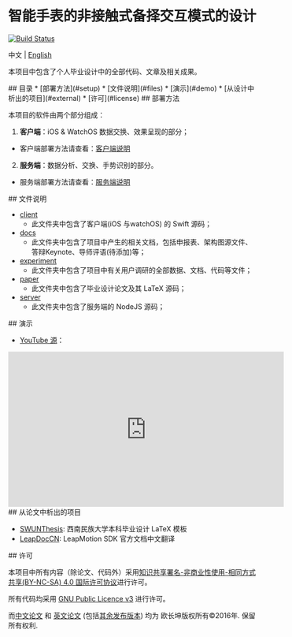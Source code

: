 # 智能手表的非接触式备择交互模式的设计

[![Build Status](https://travis-ci.com/changkun/BachelorThesis.svg?token=wRf5KPUizYFaNxwsZRsv&branch=master)](https://travis-ci.com/changkun/BachelorThesis)

中文 | [English](./README.md)

本项目中包含了个人毕业设计中的全部代码、文章及相关成果。

<a name="index"/>
## 目录
* [部署方法](#setup)
* [文件说明](#files)
* [演示](#demo)
* [从设计中析出的项目](#external)
* [许可](#license)

<a name="setup"/>
## 部署方法

本项目的软件由两个部分组成：

1. **客户端**：iOS & WatchOS 数据交换、效果呈现的部分；
  - 客户端部署方法请查看：[客户端说明](./client/README.md)

2. **服务端**：数据分析、交换、手势识别的部分。
  - 服务端部署方法请查看：[服务端说明](./server/README.md)

<a name="files"/>
## 文件说明

* [client](./client) 
  - 此文件夹中包含了客户端(iOS 与watchOS) 的 Swift 源码；
* [docs](./desktop) 
  - 此文件夹中包含了项目中产生的相关文档，包括申报表、架构图源文件、答辩Keynote、导师评语(待添加)等；
* [experiment](./experiment) 
  - 此文件夹中包含了项目中有关用户调研的全部数据、文档、代码等文件；
* [paper](./paper) 
  - 此文件夹中包含了毕业设计论文及其 LaTeX 源码；
* [server](./server) 
  - 此文件夹中包含了服务端的 NodeJS 源码；

<a name="demo"/>
## 演示

* [YouTube 源](https://www.youtube.com/watch?v=ef2pKK6b0UA&list=PLwUqqMt5en7c2QaQ_DkuvZm9dGTz6RjRM)：

<iframe width="560" height="315" src="https://www.youtube.com/embed/ef2pKK6b0UA" frameborder="0" allowfullscreen></iframe>


<a name="external"/>
## 从论文中析出的项目

* [SWUNThesis](https://github.com/changkun/SWUNThesis): 西南民族大学本科毕业设计 LaTeX 模板
* [LeapDocCN](https://github.com/changkun/LeapDocCN): LeapMotion SDK 官方文档中文翻译

<a name="license"/>
## 许可

本项目中所有内容（除论文、代码外）采用<a rel="license" href="http://creativecommons.org/licenses/by-nc-sa/4.0/">知识共享署名-非商业性使用-相同方式共享(BY-NC-SA) 4.0 国际许可协议</a>进行许可。

所有代码均采用 [GNU Public Licence v3](./LICENSE) 进行许可。

而[中文论文](./paper/main-cn.pdf) 和 [英文论文](./paper/main-en.pdf) (包括[其余发布版本](./paper/release/)) 均为 欧长坤版权所有©2016年. 保留所有权利.
